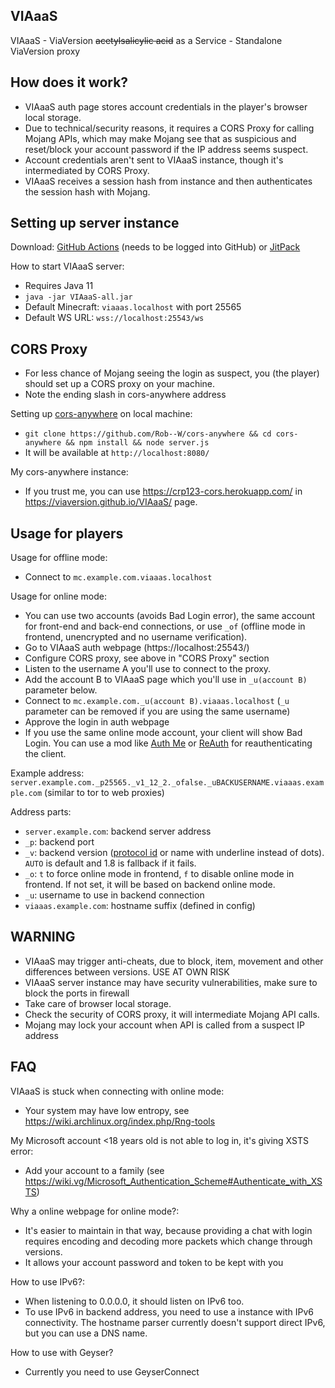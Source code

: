 VIAaaS
---

VIAaaS - ViaVersion ~~acetylsalicylic acid~~ as a Service - Standalone ViaVersion proxy

## How does it work?
- VIAaaS auth page stores account credentials in the player's browser local storage.
- Due to technical/security reasons, it requires a CORS Proxy for calling Mojang APIs, which may make Mojang see that
 as suspicious and reset/block your account password if the IP address seems suspect.
- Account credentials aren't sent to VIAaaS instance, though it's intermediated by CORS Proxy.
- VIAaaS receives a session hash from instance and then authenticates the session hash with Mojang.

## Setting up server instance
Download: [GitHub Actions](https://github.com/ViaVersion/VIAaaS/actions) (needs to be logged into GitHub) or [JitPack](https://jitpack.io/com/github/viaversion/viaaas/master-SNAPSHOT/viaaas-master-SNAPSHOT-all.jar)

How to start VIAaaS server:
- Requires Java 11
- ```java -jar VIAaaS-all.jar```
- Default Minecraft: ```viaaas.localhost``` with port 25565
- Default WS URL: ```wss://localhost:25543/ws```

## CORS Proxy
- For less chance of Mojang seeing the login as suspect, you (the player) should set up a CORS proxy on your machine.
- Note the ending slash in cors-anywhere address

Setting up [cors-anywhere](https://www.npmjs.com/package/cors-anywhere) on local machine:
- ```git clone https://github.com/Rob--W/cors-anywhere && cd cors-anywhere && npm install && node server.js```
- It will be available at ```http://localhost:8080/```

My cors-anywhere instance:
- If you trust me, you can use https://crp123-cors.herokuapp.com/ in https://viaversion.github.io/VIAaaS/ page.

## Usage for players
Usage for offline mode:
- Connect to ```mc.example.com.viaaas.localhost```

Usage for online mode:
- You can use two accounts (avoids Bad Login error), the same account for front-end and back-end connections, or use ```_of```
  (offline mode in frontend, unencrypted and no username verification).
- Go to VIAaaS auth webpage (https://localhost:25543/)
- Configure CORS proxy, see above in "CORS Proxy" section
- Listen to the username A you'll use to connect to the proxy.
- Add the account B to VIAaaS page which you'll use in ```_u(account B)``` parameter below.
- Connect to ```mc.example.com._u(account B).viaaas.localhost``` (```_u``` parameter can be removed if you are using the same username)
- Approve the login in auth webpage
- If you use the same online mode account, your client will show Bad Login. You can use a mod like
  [Auth Me](https://www.curseforge.com/minecraft/mc-mods/auth-me) or [ReAuth](https://www.curseforge.com/minecraft/mc-mods/reauth) for reauthenticating the client.

Example address: ```server.example.com._p25565._v1_12_2._ofalse._uBACKUSERNAME.viaaas.example.com``` (similar to tor to web proxies)

Address parts:
- ```server.example.com```: backend server address
- ```_p```: backend port
- ```_v```: backend version ([protocol id](https://wiki.vg/Protocol_version_numbers) or name with underline instead of dots). ```AUTO``` is default and 1.8 is fallback if it fails.
- ```_o```: ```t``` to force online mode in frontend, ```f``` to disable online mode in frontend. If not set, it will be based on backend online mode.
- ```_u```: username to use in backend connection
- ```viaaas.example.com```: hostname suffix (defined in config)

## WARNING
- VIAaaS may trigger anti-cheats, due to block, item, movement and other differences between versions. USE AT OWN RISK
- VIAaaS server instance may have security vulnerabilities, make sure to block the ports in firewall
- Take care of browser local storage.
- Check the security of CORS proxy, it will intermediate Mojang API calls.
- Mojang may lock your account when API is called from a suspect IP address

## FAQ
VIAaaS is stuck when connecting with online mode:
- Your system may have low entropy, see https://wiki.archlinux.org/index.php/Rng-tools

My Microsoft account <18 years old is not able to log in, it's giving XSTS error:
- Add your account to a family (see https://wiki.vg/Microsoft_Authentication_Scheme#Authenticate_with_XSTS)

Why a online webpage for online mode?:
- It's easier to maintain in that way, because providing a chat with login requires encoding and decoding more packets which change through versions.
- It allows your account password and token to be kept with you

How to use IPv6?:
- When listening to 0.0.0.0, it should listen on IPv6 too.
- To use IPv6 in backend address, you need to use a instance with IPv6 connectivity. The hostname parser currently doesn't support direct IPv6, but you can use a DNS name.

How to use with Geyser?
- Currently you need to use GeyserConnect
